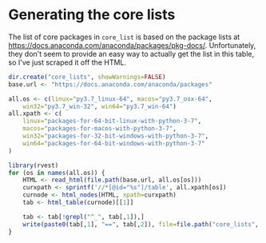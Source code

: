 # Generating the core lists

The list of core packages in `core_list` is based on the package lists at https://docs.anaconda.com/anaconda/packages/pkg-docs/.
Unfortunately, they don't seem to provide an easy way to actually get the list in this table, so I've just scraped it off the HTML.

```r
dir.create("core_lists", showWarnings=FALSE)
base.url <- "https://docs.anaconda.com/anaconda/packages"

all.os <- c(linux="py3.7_linux-64", macos="py3.7_osx-64",
    win32="py3.7_win-32", win64="py3.7_win-64")
all.xpath <- c(
    linux="packages-for-64-bit-linux-with-python-3-7",
    macos="packages-for-macos-with-python-3-7",
    win32="packages-for-32-bit-windows-with-python-3-7",
    win64="packages-for-64-bit-windows-with-python-3-7"
)

library(rvest)
for (os in names(all.os)) {
    HTML <- read_html(file.path(base.url, all.os[os]))
    curxpath <- sprintf('//*[@id="%s"]/table', all.xpath[os])
    curnode <- html_nodes(HTML, xpath=curxpath)
    tab <- html_table(curnode)[[1]]

    tab <- tab[!grepl("^_", tab[,1]),]
    write(paste0(tab[,1], "==", tab[,2]), file=file.path("core_lists", os))
}
```
